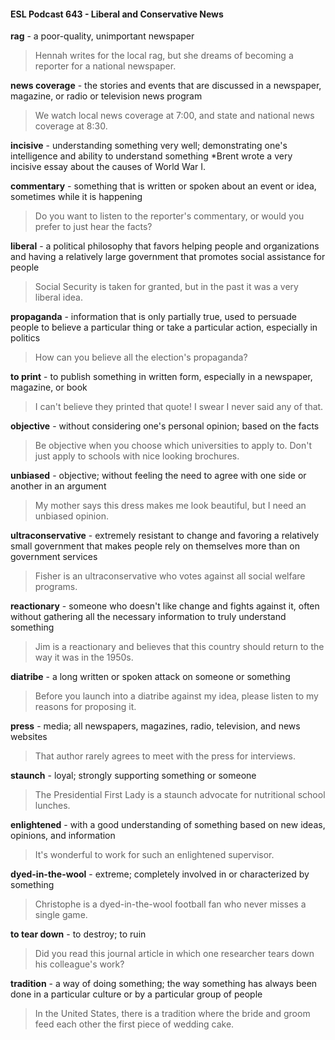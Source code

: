 #### ESL Podcast 643 - Liberal and Conservative News

**rag** - a poor-quality, unimportant newspaper

> Hennah writes for the local rag, but she dreams of becoming a reporter for a
national newspaper.

**news coverage** - the stories and events that are discussed in a newspaper,
magazine, or radio or television news program

> We watch local news coverage at 7:00, and state and national news coverage
at 8:30.

**incisive** - understanding something very well; demonstrating one's intelligence
and ability to understand something
*Brent wrote a very incisive essay about the causes of World War I.

**commentary** - something that is written or spoken about an event or idea,
sometimes while it is happening

> Do you want to listen to the reporter's commentary, or would you prefer to just
hear the facts?

**liberal** - a political philosophy that favors helping people and organizations and
having a relatively large government that promotes social assistance for people

> Social Security is taken for granted, but in the past it was a very liberal idea.

**propaganda** - information that is only partially true, used to persuade people to
believe a particular thing or take a particular action, especially in politics

> How can you believe all the election's propaganda?

**to print** - to publish something in written form, especially in a newspaper,
magazine, or book

> I can't believe they printed that quote! I swear I never said any of that.

**objective** - without considering one's personal opinion; based on the facts

> Be objective when you choose which universities to apply to. Don't just apply to
schools with nice looking brochures.

**unbiased** - objective; without feeling the need to agree with one side or another
in an argument

> My mother says this dress makes me look beautiful, but I need an unbiased
opinion.

**ultraconservative** - extremely resistant to change and favoring a relatively small
government that makes people rely on themselves more than on government
services

> Fisher is an ultraconservative who votes against all social welfare programs.

**reactionary** - someone who doesn't like change and fights against it, often
without gathering all the necessary information to truly understand something

> Jim is a reactionary and believes that this country should return to the way it
was in the 1950s.

**diatribe** - a long written or spoken attack on someone or something

> Before you launch into a diatribe against my idea, please listen to my reasons
for proposing it.

**press** - media; all newspapers, magazines, radio, television, and news websites

> That author rarely agrees to meet with the press for interviews.

**staunch** - loyal; strongly supporting something or someone

> The Presidential First Lady is a staunch advocate for nutritional school lunches.

**enlightened** - with a good understanding of something based on new ideas,
opinions, and information

> It's wonderful to work for such an enlightened supervisor.

**dyed-in-the-wool** - extreme; completely involved in or characterized by
something

> Christophe is a dyed-in-the-wool football fan who never misses a single game.

**to tear down** - to destroy; to ruin

> Did you read this journal article in which one researcher tears down his
colleague's work?

**tradition** - a way of doing something; the way something has always been done
in a particular culture or by a particular group of people

> In the United States, there is a tradition where the bride and groom feed each
other the first piece of wedding cake.

